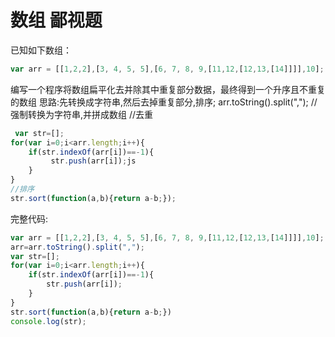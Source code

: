 # 数组 鄙视题  

已知如下数组：
```js
var arr = [[1,2,2],[3, 4, 5, 5],[6, 7, 8, 9,[11,12,[12,13,[14]]]],10];
```
编写一个程序将数组扁平化去并除其中重复部分数据，最终得到一个升序且不重复的数组
思路:先转换成字符串,然后去掉重复部分,排序;
arr.toString().split(",");   //强制转换为字符串,并拼成数组
//去重
```js
 var str=[];
for(var i=0;i<arr.length;i++){
    if(str.indexOf(arr[i])==-1){
         str.push(arr[i]);js
    }
}  
//排序
str.sort(function(a,b){return a-b;});
```
完整代码:
```js
var arr = [[1,2,2],[3, 4, 5, 5],[6, 7, 8, 9,[11,12,[12,13,[14]]]],10];
arr=arr.toString().split(",");
var str=[];
for(var i=0;i<arr.length;i++){
    if(str.indexOf(arr[i])==-1){
        str.push(arr[i]);
    }
}  
str.sort(function(a,b){return a-b;})
console.log(str);
```